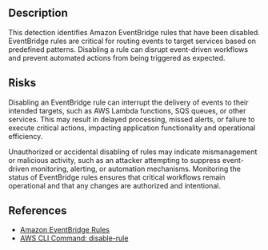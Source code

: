 ## Description

This detection identifies Amazon EventBridge rules that have been disabled. EventBridge rules are critical for routing events to target services based on predefined patterns. Disabling a rule can disrupt event-driven workflows and prevent automated actions from being triggered as expected.

## Risks

Disabling an EventBridge rule can interrupt the delivery of events to their intended targets, such as AWS Lambda functions, SQS queues, or other services. This may result in delayed processing, missed alerts, or failure to execute critical actions, impacting application functionality and operational efficiency.

Unauthorized or accidental disabling of rules may indicate mismanagement or malicious activity, such as an attacker attempting to suppress event-driven monitoring, alerting, or automation mechanisms. Monitoring the status of EventBridge rules ensures that critical workflows remain operational and that any changes are authorized and intentional.

## References

- [Amazon EventBridge Rules](https://docs.aws.amazon.com/eventbridge/latest/userguide/eb-rules.html)
- [AWS CLI Command: disable-rule](https://docs.aws.amazon.com/cli/latest/reference/eventbridge/disable-rule.html)
